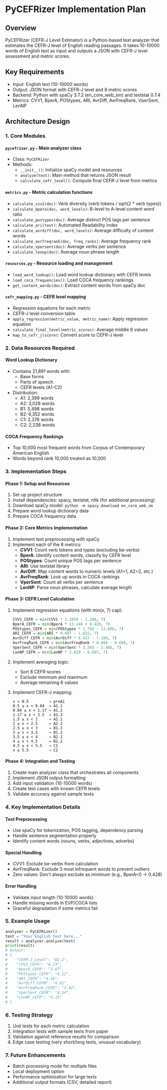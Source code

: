 # PyCEFRizer Implementation Plan

## Overview
PyCEFRizer (CEFR-J Level Estimator) is a Python-based text analyzer that estimates the CEFR-J level of English reading passages. It takes 10-10000 words of English text as input and outputs a JSON with CEFR-J level assessment and metric scores.

## Key Requirements
- Input: English text (10-10000 words)
- Output: JSON format with CEFR-J level and 8 metric scores
- Backend: Python with spaCy 3.7.2 (en_core_web_sm) and textstat 0.7.4
- Metrics: CVV1, BperA, POStypes, ARI, AvrDiff, AvrFreqRank, VperSent, LenNP

## Architecture Design

### 1. Core Modules

#### `pycefrizer.py` - Main analyzer class
- Class: `PyCEFRizer`
- Methods:
  - `__init__()`: Initialize spaCy model and resources
  - `analyze(text)`: Main method that returns JSON result
  - `calculate_cefr_level()`: Compute final CEFR-J level from metrics

#### `metrics.py` - Metric calculation functions
- `calculate_cvv1(doc)`: Verb diversity (verb tokens / sqrt(2 * verb types))
- `calculate_bpera(doc, word_levels)`: B-level to A-level content word ratio
- `calculate_postypes(doc)`: Average distinct POS tags per sentence
- `calculate_ari(text)`: Automated Readability Index
- `calculate_avrdiff(doc, word_levels)`: Average difficulty of content words
- `calculate_avrfreqrank(doc, freq_ranks)`: Average frequency rank
- `calculate_vpersent(doc)`: Average verbs per sentence
- `calculate_lennp(doc)`: Average noun phrase length

#### `resources.py` - Resource loading and management
- `load_word_lookup()`: Load word lookup dictionary with CEFR levels
- `load_coca_frequencies()`: Load COCA frequency rankings
- `get_content_words(doc)`: Extract content words from spaCy doc

#### `cefr_mapping.py` - CEFR level mapping
- Regression equations for each metric
- CEFR-J level conversion table
- `apply_regression(metric_value, metric_name)`: Apply regression equation
- `calculate_final_level(metric_scores)`: Average middle 6 values
- `map_to_cefr_j(score)`: Convert score to CEFR-J level

### 2. Data Resources Required

#### Word Lookup Dictionary
- Contains 21,891 words with:
  - Base forms
  - Parts of speech
  - CEFR levels (A1-C2)
- Distribution:
  - A1: 2,399 words
  - A2: 3,028 words
  - B1: 5,498 words
  - B2: 6,352 words
  - C1: 2,376 words
  - C2: 2,238 words

#### COCA Frequency Rankings
- Top 10,000 most frequent words from Corpus of Contemporary American English
- Words beyond rank 10,000 treated as 10,000

### 3. Implementation Steps

#### Phase 1: Setup and Resources
1. Set up project structure
2. Install dependencies: spacy, textstat, nltk (for additional processing)
3. Download spaCy model: `python -m spacy download en_core_web_sm`
4. Prepare word lookup dictionary data
5. Prepare COCA frequency data

#### Phase 2: Core Metrics Implementation
1. Implement text preprocessing with spaCy
2. Implement each of the 8 metrics:
   - **CVV1**: Count verb tokens and types (excluding be-verbs)
   - **BperA**: Identify content words, classify by CEFR level
   - **POStypes**: Count unique POS tags per sentence
   - **ARI**: Use textstat library
   - **AvrDiff**: Map content words to numeric levels (A1=1, A2=2, etc.)
   - **AvrFreqRank**: Look up words in COCA rankings
   - **VperSent**: Count all verbs per sentence
   - **LenNP**: Parse noun phrases, calculate average length

#### Phase 3: CEFR Level Calculation
1. Implement regression equations (with min(x, 7) cap):
   ```python
   CVV1_CEFR = min(CVV1 * 1.1059 - 1.208, 7)
   BperA_CEFR = min(BperA * 13.146 + 0.428, 7)
   POStypes_CEFR = min(POStypes * 1.768 - 12.006, 7)
   ARI_CEFR = min(ARI * 0.607 - 1.632, 7)
   AvrDiff_CEFR = min(AvrDiff * 6.417 - 7.184, 7)
   AvrFreqRank_CEFR = min(AvrFreqRank * 0.004 - 0.608, 7)
   VperSent_CEFR = min(VperSent * 2.203 - 2.486, 7)
   LenNP_CEFR = min(LenNP * 2.629 - 6.697, 7)
   ```

2. Implement averaging logic:
   - Sort 8 CEFR scores
   - Exclude minimum and maximum
   - Average remaining 6 values

3. Implement CEFR-J mapping:
   ```
   x < 0.5         → preA1
   0.5 ≤ x < 0.84  → A1.1
   0.84 ≤ x < 1.17 → A1.2
   1.17 ≤ x < 1.5  → A1.3
   1.5 ≤ x < 2     → A2.1
   2 ≤ x < 2.5     → A2.2
   2.5 ≤ x < 3     → B1.1
   3 ≤ x < 3.5     → B1.2
   3.5 ≤ x < 4     → B2.1
   4 ≤ x < 4.5     → B2.2
   4.5 ≤ x < 5.5   → C1
   x ≥ 5.5         → C2
   ```

#### Phase 4: Integration and Testing
1. Create main analyzer class that orchestrates all components
2. Implement JSON output formatting
3. Add input validation (10-10000 words)
4. Create test cases with known CEFR levels
5. Validate accuracy against sample texts

### 4. Key Implementation Details

#### Text Preprocessing
- Use spaCy for tokenization, POS tagging, dependency parsing
- Handle sentence segmentation properly
- Identify content words (nouns, verbs, adjectives, adverbs)

#### Special Handling
- CVV1: Exclude be-verbs from calculation
- AvrFreqRank: Exclude 3 most infrequent words to prevent outliers
- Zero values: Don't always exclude as minimum (e.g., BperA=0 → 0.428)

#### Error Handling
- Validate input length (10-10000 words)
- Handle missing words in EVP/COCA lists
- Graceful degradation if some metrics fail

### 5. Example Usage
```python
analyzer = PyCEFRizer()
text = "Your English text here..."
result = analyzer.analyze(text)
print(result)
# Output:
# {
#    "CEFR-J_Level": "B2.2",
#    "CVV1_CEFR": "4.23",
#    "BperA_CEFR": "3.87",
#    "POStypes_CEFR": "4.12",
#    "ARI_CEFR": "4.56",
#    "AvrDiff_CEFR": "4.01",
#    "AvrFreqRank_CEFR": "3.92",
#    "VperSent_CEFR": "4.34",
#    "LenNP_CEFR": "4.15"
# }
```

### 6. Testing Strategy
1. Unit tests for each metric calculation
2. Integration tests with sample texts from paper
3. Validation against reference results for comparison
4. Edge case testing (very short/long texts, unusual vocabulary)

### 7. Future Enhancements
- Batch processing mode for multiple files
- Local deployment option
- Performance optimization for large texts
- Additional output formats (CSV, detailed report)
